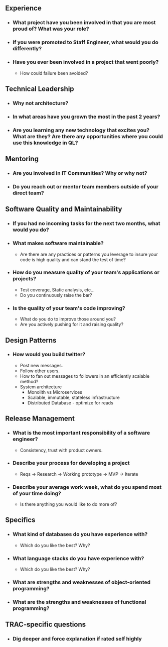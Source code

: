 
## Experience

- ### What project have you been involved in that you are most proud of? What was your role?
- ### If you were promoted to Staff Engineer, what would you do differently?
- ### Have you ever been involved in a project that went poorly?

    - How could failure been avoided?


## Technical Leadership

- ### Why not architecture?
- ### In what areas have you grown the most in the past 2 years?
- ### Are you learning any new technology that excites you? What are they? Are there any opportunities where you could use this knowledge in QL?


## Mentoring

- ### Are you involved in IT Communities? Why or why not?
- ### Do you reach out or mentor team members outside of your direct team?


## Software Quality and Maintainability

- ### If you had no incoming tasks for the next two months, what would you do?
- ### What makes software maintainable?

    - Are there are any practices or patterns you leverage to insure your code is high quality and can stand the test of time?
- ### How do you measure quality of your team's applications or projects?

    - Test coverage, Static analysis, etc...
    - Do you continuously raise the bar?
- ### Is the quality of your team's code improving?

    - What do you do to improve those around you?
    - Are you actively pushing for it and raising quality?


## Design Patterns

- ### How would you build twitter?

    - Post new messages.
    - Follow other users.
    - How to fan out messages to followers in an efficiently scalable method?
    - System architecture
        - Monolith vs Microservices
        - Scalable, immutable, stateless infrastructure
        - Distributed Database - optimize for reads


## Release Management

- ### What is the most important responsibility of a software engineer?

    - Consistency, trust with product owners.
- ### Describe your process for developing a project

    - Reqs -&gt; Research -&gt; Working prototype -&gt; MVP -&gt; Iterate
- ### Describe your average work week, what do you spend most of your time doing?

    - Is there anything you would like to do more of?


## Specifics

- ### What kind of databases do you have experience with?

    - Which do you like the best? Why?
- ### What language stacks do you have experience with?

    - Which do you like the best? Why?
- ### What are strengths and weaknesses of object-oriented programming?
- ### What are the strengths and weaknesses of functional programming?


## TRAC-specific questions

- ### Dig deeper and force explanation if rated self highly

